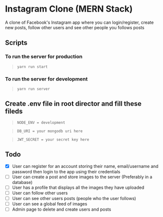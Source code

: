 # Instagram Clone (MERN Stack)

A clone of Facebook's Instagram app where you can login/register, create new posts, follow other users and see other people you follows posts

## Scripts

### To run the server for production
> ```yarn run start```

### To run the server for development
> ```yarn run server```

## Create .env file in root director and fill these fileds
> `NODE_ENV = development`

> `DB_URI = your mongodb uri here`

> `JWT_SECRET = your secret key here`

## Todo

-   [x] User can register for an account storing their name, email/username and password then login to the app using their credentials
-   [ ] User can create a post and store images to the server (Preferably in a database)
-   [ ] User has a profile that displays all the images they have uploaded
-   [ ] User can follow other users
-   [ ] User can see other users posts (people who the user follows)
-   [ ] User can see a global feed of images
-   [ ] Admin page to delete and create users and posts